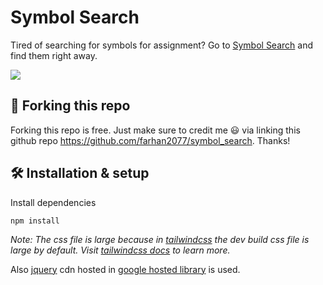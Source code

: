 # Symbol Search
Tired of searching for symbols for assignment? Go to [Symbol Search](www.example.com) and find them right away.

![](https://img.shields.io/badge/Total%20symbols%3A-344-lightblue?style=for-the-badge&logo=appveyor)

## 🚨 Forking this repo
Forking this repo is free. Just make sure to credit me 😃 via linking this github repo https://github.com/farhan2077/symbol_search. Thanks!

## 🛠 Installation & setup
Install dependencies
```
npm install
```
*Note: The css file is large because in [tailwindcss](https://tailwindcss.com/) the dev build css file is large by default. Visit [tailwindcss docs](https://tailwindcss.com/docs) to learn more.*

Also [jquery](https://jquery.com/) cdn hosted in [google hosted library](https://developers.google.com/speed/libraries) is used.
